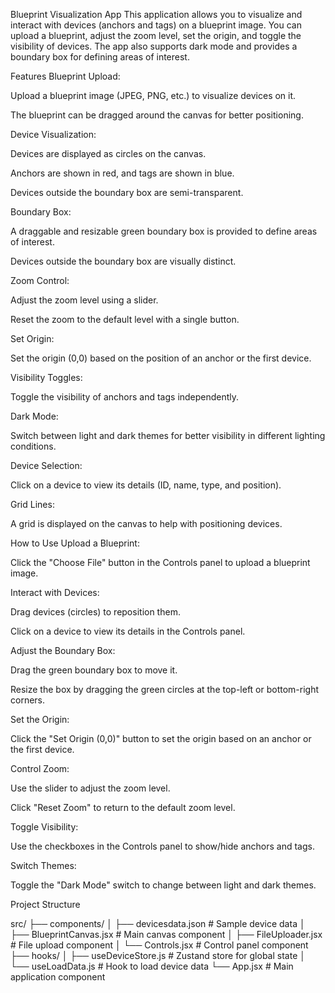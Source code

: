 Blueprint Visualization App
This application allows you to visualize and interact with devices (anchors and tags) on a blueprint image. You can upload a blueprint, adjust the zoom level, set the origin, and toggle the visibility of devices. The app also supports dark mode and provides a boundary box for defining areas of interest.

Features
Blueprint Upload:

Upload a blueprint image (JPEG, PNG, etc.) to visualize devices on it.

The blueprint can be dragged around the canvas for better positioning.

Device Visualization:

Devices are displayed as circles on the canvas.

Anchors are shown in red, and tags are shown in blue.

Devices outside the boundary box are semi-transparent.

Boundary Box:

A draggable and resizable green boundary box is provided to define areas of interest.

Devices outside the boundary box are visually distinct.

Zoom Control:

Adjust the zoom level using a slider.

Reset the zoom to the default level with a single button.

Set Origin:

Set the origin (0,0) based on the position of an anchor or the first device.

Visibility Toggles:

Toggle the visibility of anchors and tags independently.

Dark Mode:

Switch between light and dark themes for better visibility in different lighting conditions.

Device Selection:

Click on a device to view its details (ID, name, type, and position).

Grid Lines:

A grid is displayed on the canvas to help with positioning devices.

How to Use
Upload a Blueprint:

Click the "Choose File" button in the Controls panel to upload a blueprint image.

Interact with Devices:

Drag devices (circles) to reposition them.

Click on a device to view its details in the Controls panel.

Adjust the Boundary Box:

Drag the green boundary box to move it.

Resize the box by dragging the green circles at the top-left or bottom-right corners.

Set the Origin:

Click the "Set Origin (0,0)" button to set the origin based on an anchor or the first device.

Control Zoom:

Use the slider to adjust the zoom level.

Click "Reset Zoom" to return to the default zoom level.

Toggle Visibility:

Use the checkboxes in the Controls panel to show/hide anchors and tags.

Switch Themes:

Toggle the "Dark Mode" switch to change between light and dark themes.


Project Structure

src/
├── components/
│   ├── devicesdata.json          # Sample device data
│   ├── BlueprintCanvas.jsx       # Main canvas component
│   ├── FileUploader.jsx          # File upload component
│   └── Controls.jsx             # Control panel component
├── hooks/
│   ├── useDeviceStore.js         # Zustand store for global state
│   └── useLoadData.js            # Hook to load device data
└── App.jsx                      # Main application component